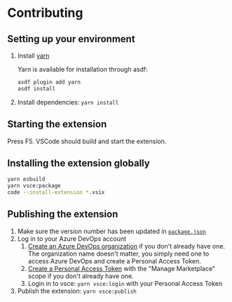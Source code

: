 # Contributing

## Setting up your environment

1. Install [yarn](https://yarnpkg.com/)

   Yarn is available for installation through asdf:

   ```sh
   asdf plugin add yarn
   asdf install
   ```

2. Install dependencies: `yarn install`

## Starting the extension

Press F5. VSCode should build and start the extension.

## Installing the extension globally

```sh
yarn esbuild
yarn vsce:package
code --install-extension *.vsix
```

## Publishing the extension

1. Make sure the version number has been updated in [`package.json`](./package.json)
1. Log in to your Azure DevOps account
   1. [Create an Azure DevOps organization](https://learn.microsoft.com/en-ca/azure/devops/organizations/accounts/create-organization?view=azure-devops#create-an-organization) if you don't already have one. The organization name doesn't matter, you simply need one to access Azure DevOps and create a Personal Access Token.
   1. [Create a Personal Access Token](https://code.visualstudio.com/api/working-with-extensions/publishing-extension#get-a-personal-access-token) with the "Manage Marketplace" scope if you don't already have one.
   1. Login in to vsce: `yarn vsce:login` with your Personal Access Token
1. Publish the extension: `yarn vsce:publish`
